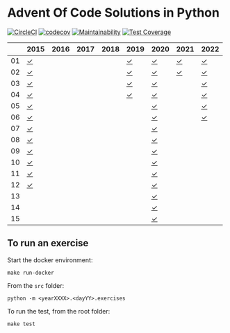 
# Advent Of Code Solutions in Python #

[![CircleCI](https://circleci.com/gh/fabiogallotti/adventofcode.svg?style=shield)](https://circleci.com/gh/fabiogallotti/adventofcode)
[![codecov](https://codecov.io/gh/fabiogallotti/adventofcode/branch/master/graph/badge.svg)](https://codecov.io/gh/fabiogallotti/adventofcode)
[![Maintainability](https://api.codeclimate.com/v1/badges/5313ca61f9e8394032a6/maintainability)](https://codeclimate.com/github/fabiogallotti/adventofcode/maintainability)
[![Test Coverage](https://api.codeclimate.com/v1/badges/5313ca61f9e8394032a6/test_coverage)](https://codeclimate.com/github/fabiogallotti/adventofcode/test_coverage)

|    | 2015        | 2016        | 2017        | 2018        | 2019        | 2020        | 2021        | 2022        |
| -  | -           | -           | -           | -           | -           | -           | -           | -           |
| 01 | [✓][012015] |  |  |  | [✓][012019] | [✓][012020] | [✓][012021] | [✓][012022] |
| 02 | [✓][022015] |  |  |  | [✓][022019] | [✓][022020] | [✓][022021] | [✓][022022]
| 03 | [✓][032015] |  |  |  | [✓][032019] | [✓][032020] |  | [✓][032022]
| 04 | [✓][042015] |  |  |  | [✓][042019] | [✓][042020] |  | [✓][042022]
| 05 | [✓][052015] |  |  |  |  | [✓][052020] |  | [✓][052022]
| 06 | [✓][062015] |  |  |  |  | [✓][062020] |  | [✓][062022]
| 07 | [✓][072015] |  |  |  |  | [✓][072020] |
| 08 | [✓][082015] |  |  |  |  | [✓][082020] |
| 09 | [✓][092015] |  |  |  |  | [✓][092020] |
| 10 | [✓][102015] |  |  |  |  | [✓][102020] |
| 11 | [✓][112015] |  |  |  |  | [✓][112020] |
| 12 | [✓][122015] |  |  |  |  | [✓][122020] |
| 13 |  |  |  |  |  | [✓][132020] |
| 14 |  |  |  |  |  | [✓][142020] |
| 15 |  |  |  |  |  | [✓][152020] |

[012015]: https://github.com/fabiogallotti/adventofcode/tree/master/src/year2015/day01
[022015]: https://github.com/fabiogallotti/adventofcode/tree/master/src/year2015/day02
[032015]: https://github.com/fabiogallotti/adventofcode/tree/master/src/year2015/day03
[042015]: https://github.com/fabiogallotti/adventofcode/tree/master/src/year2015/day04
[052015]: https://github.com/fabiogallotti/adventofcode/tree/master/src/year2015/day05
[062015]: https://github.com/fabiogallotti/adventofcode/tree/master/src/year2015/day06
[072015]: https://github.com/fabiogallotti/adventofcode/tree/master/src/year2015/day07
[082015]: https://github.com/fabiogallotti/adventofcode/tree/master/src/year2015/day08
[092015]: https://github.com/fabiogallotti/adventofcode/tree/master/src/year2015/day09
[102015]: https://github.com/fabiogallotti/adventofcode/tree/master/src/year2015/day10
[112015]: https://github.com/fabiogallotti/adventofcode/tree/master/src/year2015/day11
[122015]: https://github.com/fabiogallotti/adventofcode/tree/master/src/year2015/day12
[012019]: https://github.com/fabiogallotti/adventofcode/tree/master/src/year2019/day01
[022019]: https://github.com/fabiogallotti/adventofcode/tree/master/src/year2019/day02
[032019]: https://github.com/fabiogallotti/adventofcode/tree/master/src/year2019/day03
[042019]: https://github.com/fabiogallotti/adventofcode/tree/master/src/year2019/day04
[012020]: https://github.com/fabiogallotti/adventofcode/tree/master/src/year2020/day01
[022020]: https://github.com/fabiogallotti/adventofcode/tree/master/src/year2020/day02
[032020]: https://github.com/fabiogallotti/adventofcode/tree/master/src/year2020/day03
[042020]: https://github.com/fabiogallotti/adventofcode/tree/master/src/year2020/day04
[052020]: https://github.com/fabiogallotti/adventofcode/tree/master/src/year2020/day05
[062020]: https://github.com/fabiogallotti/adventofcode/tree/master/src/year2020/day06
[072020]: https://github.com/fabiogallotti/adventofcode/tree/master/src/year2020/day07
[082020]: https://github.com/fabiogallotti/adventofcode/tree/master/src/year2020/day08
[092020]: https://github.com/fabiogallotti/adventofcode/tree/master/src/year2020/day09
[102020]: https://github.com/fabiogallotti/adventofcode/tree/master/src/year2020/day10
[112020]: https://github.com/fabiogallotti/adventofcode/tree/master/src/year2020/day11
[122020]: https://github.com/fabiogallotti/adventofcode/tree/master/src/year2020/day12
[132020]: https://github.com/fabiogallotti/adventofcode/tree/master/src/year2020/day13
[142020]: https://github.com/fabiogallotti/adventofcode/tree/master/src/year2020/day14
[152020]: https://github.com/fabiogallotti/adventofcode/tree/master/src/year2020/day15
[012021]: https://github.com/fabiogallotti/adventofcode/tree/master/src/year2021/day01
[022021]: https://github.com/fabiogallotti/adventofcode/tree/master/src/year2021/day02
[012022]: https://github.com/fabiogallotti/adventofcode/tree/master/src/year2022/day01
[022022]: https://github.com/fabiogallotti/adventofcode/tree/master/src/year2022/day02
[032022]: https://github.com/fabiogallotti/adventofcode/tree/master/src/year2022/day03
[042022]: https://github.com/fabiogallotti/adventofcode/tree/master/src/year2022/day04
[052022]: https://github.com/fabiogallotti/adventofcode/tree/master/src/year2022/day05
[062022]: https://github.com/fabiogallotti/adventofcode/tree/master/src/year2022/day06

## To run an exercise ##

Start the docker environment:

`make run-docker`

From the `src` folder:

`python -m <yearXXXX>.<dayYY>.exercises`

To run the test, from the root folder:

`make test`
